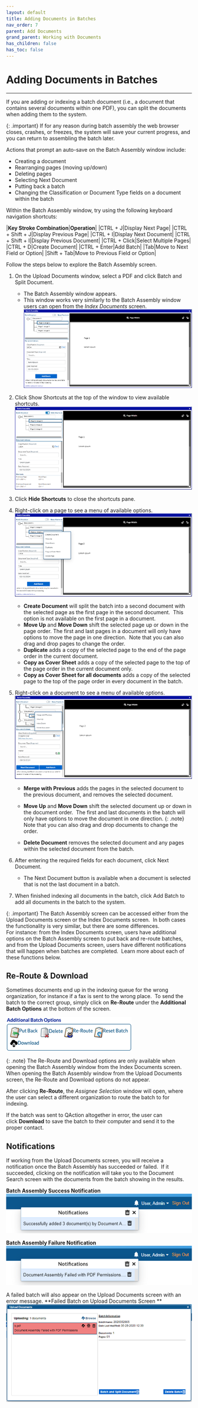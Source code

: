 ```yaml
---
layout: default
title: Adding Documents in Batches
nav_order: 7
parent: Add Documents
grand_parent: Working with Documents
has_children: false
has_toc: false
---
```

# Adding Documents in Batches
---
If you are adding or indexing a batch document (i.e., a document that contains several documents within one PDF), you can split the documents when adding them to the system.

{: .important}
If for any reason during batch assembly the web browser closes, crashes, or freezes, the system will save your current progress, and you can return to assembling the batch later.

Actions that prompt an auto-save on the Batch Assembly window include:
* Creating a document  
* Rearranging pages (moving up/down)   
* Deleting pages   
* Selecting Next Document
* Putting back a batch 
* Changing the Classification or Document Type fields on a document within the batch

Within the Batch Assembly window, try using the following keyboard navigation shortcuts:

|**Key Stroke Combination**|**Operation**|
|CTRL + J|Display Next Page|
|CTRL + Shift + J|Display Previous Page|
|CTRL + I|Display Next Document|
|CTRL + Shift + I|Display Previous Document|
|CTRL + Click|Select Multiple Pages|
|CTRL + D|Create Document|
|CTRL + Enter|Add Batch|
|Tab|Move to Next Field or Option|
|Shift + Tab|Move to Previous Field or Option|

Follow the steps below to explore the Batch Assembly screen.

1.  On the Upload Documents window, select a PDF and click Batch and Split Document.  
    * The Batch Assembly window appears.  
    * This window works very similarly to the Batch Assembly window users can open from the _Index Documents_ screen.  
    ![](/assets/images/batch-assembly-screen.PNG)
    
2.  Click Show Shortcuts at the top of the window to view available shortcuts.  
    ![](/assets/images/batch-assembly-tool-tips.PNG)
    
3.  Click **Hide Shortcuts** to close the shortcuts pane.
4.  Right-click on a page to see a menu of available options.  
    ![](/assets/images/batch-assembly-right-click-page.png)  

    * **Create Document** will split the batch into a second document with the selected page as the first page in the second document.  This option is not available on the first page in a document.  
    * **Move Up** and **Move Down** shift the selected page up or down in the page order. The first and last pages in a document will only have options to move the page in one direction.  Note that you can also drag and drop pages to change the order.  
    * **Duplicate** adds a copy of the selected page to the end of the page order in the current document.  
    * **Copy as Cover Sheet** adds a copy of the selected page to the top of the page order in the current document only.  
    * **Copy as Cover Sheet for all documents** adds a copy of the selected page to the top of the page order in every document in the batch.

5.  Right-click on a document to see a menu of available options.  
    ![](/assets/images/batch-assembly-right-click-document.png)  
    * **Merge with Previous** adds the pages in the selected document to the previous document, and removes the selected document.  
    * **Move Up** and **Move Down** shift the selected document up or down in the document order.  The first and last documents in the batch will only have options to move the document in one direction.
    {: .note}
    Note that you can also drag and drop documents to change the order.

    * **Delete Document** removes the selected document and any pages within the selected document from the batch.

6.  After entering the required fields for each document, click Next Document.  
    * The Next Document button is available when a document is selected that is not the last document in a batch.
7.  When finished indexing all documents in the batch, click Add Batch to add all documents in the batch to the system.

{: .important}
The Batch Assembly screen can be accessed either from the Upload Documents screen or the Index Documents screen.  In both cases the functionality is very similar, but there are some differences.   
For instance: from the Index Documents screen, users have additional options on the Batch Assembly screen to put back and re-route batches,  and from the Upload Documents screen, users have different notifications that will happen when batches are completed.  Learn more about each of these functions below.

## Re-Route & Download
Sometimes documents end up in the indexing queue for the wrong organization, for instance if a fax is sent to the wrong place.  To send the batch to the correct group, simply click on **Re-Route** under the **Additional Batch Options** at the bottom of the screen.

![](/assets/images/additional-batch-options-reroute.png)

{: .note}
The Re-Route and Download options are only available when opening the Batch Assembly window from the Index Documents screen.  When opening the Batch Assembly window from the Upload Documents screen, the Re-Route and Download options do not appear.

After clicking **Re-Route**, the _Assignee Selection_ window will open, where the user can select a different organization to route the batch to for indexing.

If the batch was sent to QAction altogether in error, the user can click **Download** to save the batch to their computer and send it to the proper contact.

## Notifications
If working from the Upload Documents screen, you will receive a notification once the Batch Assembly has succeeded or failed.  If it succeeded, clicking on the notification will take you to the Document Search screen with the documents from the batch showing in the results.

**Batch Assembly Success Notification**  
![](/assets/images/success-notification.png)

**Batch Assembly Failure Notification**  
![](/assets/images/failed-notification.png)

A failed batch will also appear on the Upload Documents screen with an error message.
**Failed Batch on Upload Documents Screen  **
![](/assets/images/failed-upload-doc-screen.png)